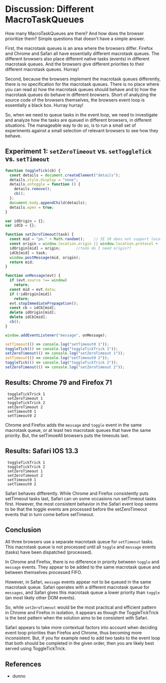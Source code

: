 # Discussion: Different MacroTaskQueues

How many MacroTaskQueues are there? And how does the browser prioritize them? Simple questions that doesn't have a simple answer.

First, the macrotask queues is an area where the browsers differ. Firefox and Chrome and Safari all have essentially different macrotask queues. The different browsers also place different native tasks (events) in different macrotask queues. And the browsers give different priorities to their different macrotask queues. Hurray!

Second, because the browsers implement the macrotask queues differently, there is no specification for the macrotask queues. There is no place where you can read a) how the macrotask queues should behave and b) how the macrotask queues do behave in different browsers. Short of analyzing the source code of the browsers themselves, the browsers event loop is essentially a black box. Hurray hurray!

So, when we need to queue tasks in the event loop, we need to investigate and analyze how the tasks are queued in different browsers, in different situations. The manageable way to do so, is to run a small set of experiments against a small selection of relevant browsers to see how they behave. 

## Experiment 1: `setZeroTimeout` vs. `setToggleTick` vs. `setTimeout`

```javascript
function toggleTick(cb) {
  const details = document.createElement("details");
  details.style.display = "none";
  details.ontoggle = function () {
    details.remove();
    cb();
  };
  document.body.appendChild(details);
  details.open = true;
}

var idOrigin = {};
var idCb = {};

function setZeroTimeout(task) {
  const mid = "pm." + Math.random();    // IE 10 does not support location.origin
  const origin = window.location.origin || window.location.protocol + '//' + window.location.hostname + (window.location.port ? (':' + window.location.port) : '');
  idOrigin[mid] = origin;       //todo do I need origin??
  idCb[mid] = task;
  window.postMessage(mid, origin);
  return mid;
}

function onMessage(evt) {
  if (evt.source !== window)
    return;
  const mid = evt.data;
  if (!idOrigin[mid])
    return;
  evt.stopImmediatePropagation();
  const cb = idCb[mid];
  delete idOrigin[mid];
  delete idCb[mid];
  cb();
}

window.addEventListener("message", onMessage);

setTimeout(() => console.log("setTimeout0 1"));
toggleTick(() => console.log("toggleTickTrick 1"));
setZeroTimeout(() => console.log("setZeroTimeout 1"));
setTimeout(() => console.log("setTimeout0 2"));
toggleTick(() => console.log("toggleTickTrick 2"));
setZeroTimeout(() => console.log("setZeroTimeout 2"));
```

## Results: Chrome 79 and Firefox 71

```
 toggleTickTrick 1
 setZeroTimeout 1
 toggleTickTrick 2
 setZeroTimeout 2
 setTimeout0 1
 setTimeout0 2
```

Chrome and Firefox adds the `message` and `toggle` event in the same macrotask queue, or at least two macrotask queues that have the same priority. But, the setTimoeAll browsers puts the timeouts last.  

## Results: Safari IOS 13.3

```
 toggleTickTrick 1
 toggleTickTrick 2
 setZeroTimeout 1
 setZeroTimeout 2
 setTimeout0 1
 setTimeout0 2
```

Safari behaves differently. While Chrome and Firefox consistently puts setTimeout tasks last, Safari can on some occasions run setTimeout tasks first. However, the most consistent behavior in the Safari event loop seems to be that the toggle events are processed before the setZeroTimeout events that in turn come before setTimeout.

## Conclusion

All three browsers use a separate macrotask queue for `setTimeout` tasks. This macrotask queue is not processed until all `toggle` and `message` events (tasks) have been dispatched (processed).

In Chrome and Firefox, there is no difference in priority between `toggle` and `message` events. They appear to be added to the same macrotask queue and between themselves processed FIFO.
  
However, in Safari, `message` events appear not to be queued in the same macrotask queue. Safari operates with a different macrotask queue for `messages`, and Safari gives this macrotask queue a lower priority than `toggle` (an most likely other DOM events).

So, while `setZeroTimeout` would be the most practical and efficient pattern in Chrome and Firefox in isolation, it appears as though the ToggleTickTrick is the best pattern when the solution aims to be consistent with Safari.

Safari appears to take more contextual factors into account when deciding event loop priorities than Firefox and Chrome, thus becoming more inconsistent. But, if you for example need to add two tasks to the event loop that both should be completed in the given order, then you are likely best served using ToggleTickTrick.     

## References

  * dunno